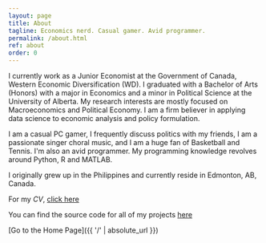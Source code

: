 ```yaml
---
layout: page
title: About
tagline: Economics nerd. Casual gamer. Avid programmer. 
permalink: /about.html
ref: about
order: 0
---
```


I currently work as a Junior Economist at the Government of Canada, Western Economic Diversification (WD). I graduated with a Bachelor of Arts (Honors) with a major in Economics and a minor in Political Science at the University of Alberta. My research interests are mostly focused on Macroeconomics and Political Economy. I am a firm believer in applying data science to economic analysis and policy formulation.

I am a casual PC gamer, I frequently discuss politics with my friends, I am a passionate singer choral music, and I am a huge fan of Basketball and Tennis. I'm also an avid programmer. My programming knowledge revolves around Python, R and MATLAB. 

I originally grew up in the Philippines and currently reside in Edmonton, AB, Canada.

For my _CV_, [click here](CV_Draft.pdf)

You can find the source code for all of my projects [here](https://github.com/soy-leroy)

[Go to the Home Page]({{ '/' | absolute_url }})

